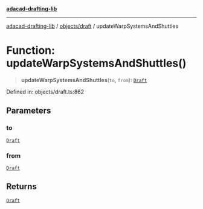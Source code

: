 [**adacad-drafting-lib**](../../../README.md)

***

[adacad-drafting-lib](../../../modules.md) / [objects/draft](../README.md) / updateWarpSystemsAndShuttles

# Function: updateWarpSystemsAndShuttles()

> **updateWarpSystemsAndShuttles**(`to`, `from`): [`Draft`](../../datatypes/interfaces/Draft.md)

Defined in: objects/draft.ts:862

## Parameters

### to

[`Draft`](../../datatypes/interfaces/Draft.md)

### from

[`Draft`](../../datatypes/interfaces/Draft.md)

## Returns

[`Draft`](../../datatypes/interfaces/Draft.md)
